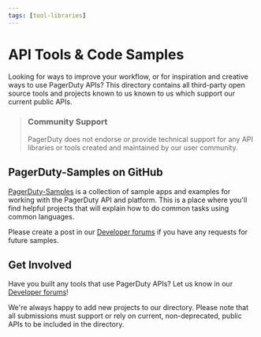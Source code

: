 ```yaml
---
tags: [tool-libraries]
---
```


# API Tools & Code Samples

Looking for ways to improve your workflow, or for inspiration and creative ways to use PagerDuty APIs? This directory contains all third-party open source tools and projects known to us known to us which support our current public APIs.

<!-- theme:info -->
> ### Community Support
> PagerDuty does not endorse or provide technical support for any API libraries or tools created and maintained by our user community.

## PagerDuty-Samples on GitHub
[PagerDuty-Samples](https://github.com/PagerDuty-Samples/) is a collection of sample apps and examples for working with the PagerDuty API and platform. This is a place where  you'll find helpful projects that will explain how to do common tasks using common languages.

Please create a post in our [Developer forums](https://community.pagerduty.com/forum/c/developer) if you have any requests for future samples.

## Get Involved

Have you built any tools that use PagerDuty APIs? Let us know in our [Developer forums](https://community.pagerduty.com/forum/c/developer)!

We're always happy to add new projects to our directory. Please note that all submissions must support or rely on current, non-deprecated, public APIs to be included in the directory.